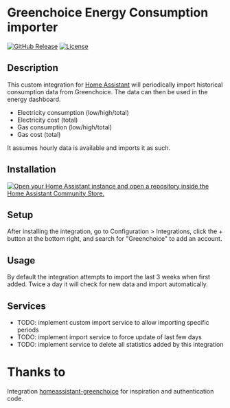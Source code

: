 # Greenchoice Energy Consumption importer

[![GitHub Release][releases-shield]][releases-link]
[![License][license-shield]][license-link]

## Description

This custom integration for [Home Assistant](https://www.home-assistant.io/) will periodically import historical consumption data from Greenchoice.
The data can then be used in the energy dashboard.

- Electricity consumption (low/high/total)
- Electricity cost (total)
- Gas consumption (low/high/total)
- Gas cost (total)

It assumes hourly data is available and imports it as such.

## Installation

[![Open your Home Assistant instance and open a repository inside the Home Assistant Community Store.](https://my.home-assistant.io/badges/hacs_repository.svg)](https://my.home-assistant.io/redirect/hacs_repository/?owner=FabioGNR&repository=home-assistant-greenchoice-hourly)

## Setup

After installing the integration, go to Configuration > Integrations, click the + button at the bottom right, and search for "Greenchoice" to add an account.

## Usage

By default the integration attempts to import the last 3 weeks when first added. Twice a day it will check for new data and import automatically.

## Services

- TODO: implement custom import service to allow importing specific periods
- TODO: implement import service to force update of last few days
- TODO: implement service to delete all statistics added by this integration

# Thanks to

Integration [homeassistant-greenchoice](https://github.com/barisdemirdelen/homeassistant-greenchoice) for inspiration and authentication code.

[releases-shield]: https://img.shields.io/github/release/FabioGNR/home-assistant-greenchoice-hourly.svg
[releases-link]: https://github.com/FabioGNR/home-assistant-greenchoice-hourly/releases
[license-shield]: https://img.shields.io/github/license/FabioGNR/home-assistant-greenchoice-hourly?color=brightgreen
[license-link]: https://github.com/FabioGNR/home-assistant-greenchoice-hourly/blob/master/LICENSE
